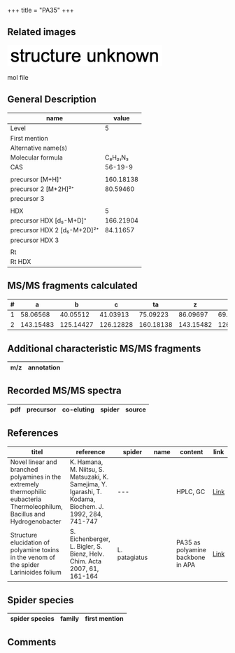 +++
title = "PA35"
+++

## Related images

![](/img/2.png)

mol file

## General Description

| name                        | value     |
|-----------------------------|-----------|
| Level                       | 5         |
| First mention               |           |
| Alternative name(s)         |           |
| Molecular formula           | C₈H₂₁N₃   |
| CAS                         | 56-19-9   |
|                             |           |
| precursor   [M+H]⁺          | 160.18138 |
| precursor 2 [M+2H]²⁺        | 80.59460  |
| precursor 3                 |           |
|                             |           |
| HDX                         | 5         |
| precursor HDX   [d₅-M+D]⁺   | 166.21904 |
| precursor HDX 2 [d₅-M+2D]²⁺ | 84.11657  |
| precursor HDX 3             |           |
|                             |           |
| Rt                          |           |
| Rt HDX                      |           |

## MS/MS fragments calculated

| # | a         | b         | c         | ta        | z         | y         | tz        |
|---|-----------|-----------|-----------|-----------|-----------|-----------|-----------|
| 1 | 58.06568  | 40.05512  | 41.03913  | 75.09223  | 86.09697  | 69.07042  | 103.12352 |
| 2 | 143.15483 | 125.14427 | 126.12828 | 160.18138 | 143.15482 | 126.12827 | 160.18137 |

## Additional characteristic MS/MS fragments

| m/z       | annotation |
|-----------|------------|

## Recorded MS/MS spectra

| pdf | precursor | co-eluting | spider    | source                       |
|-----|-----------|------------|-----------|------------------------------|

## References

| titel                                                                                                                       | reference                                                                                               | spider        | name | content                           | link                                              |
|-----------------------------------------------------------------------------------------------------------------------------|---------------------------------------------------------------------------------------------------------|---------------|------|-----------------------------------|---------------------------------------------------|
| Novel linear and branched polyamines in the extremely thermophilic eubacteria Thermoleophilum, Bacillus and Hydrogenobacter | K. Hamana, M. Niitsu, S. Matsuzaki, K. Samejima, Y. Igarashi, T. Kodama, Biochem. J. 1992, 284, 741-747 | ---           |      | HPLC, GC                          | [Link](http://www.biochemj.org/content/284/3/741) |
| Structure elucidation of polyamine toxins in the venom of the spider Larinioides folium                                     | S. Eichenberger, L. Bigler, S. Bienz, Helv. Chim. Acta 2007, 61, 161-164                                | L. patagiatus |      | PA35 as polyamine backbone in APA | [Link](https://doi.org/10.2533/chimia.2007.161)   |

## Spider species

| spider species                    | family           | first mention          |
|-----------------------------------|------------------|------------------------|

## Comments